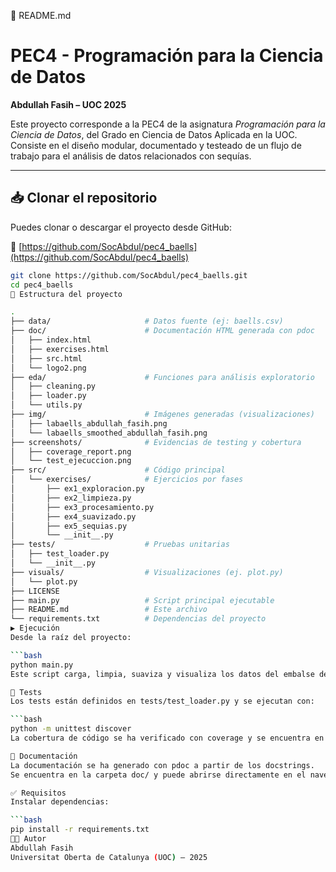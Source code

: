 📄 README.md

# PEC4 - Programación para la Ciencia de Datos  
**Abdullah Fasih – UOC 2025**

Este proyecto corresponde a la PEC4 de la asignatura *Programación para la Ciencia de Datos*, del Grado en Ciencia de Datos Aplicada en la UOC.  
Consiste en el diseño modular, documentado y testeado de un flujo de trabajo para el análisis de datos relacionados con sequías.

---

## 📥 Clonar el repositorio

Puedes clonar o descargar el proyecto desde GitHub:

🔗 [https://github.com/SocAbdul/pec4_baells](https://github.com/SocAbdul/pec4_baells)

```bash
git clone https://github.com/SocAbdul/pec4_baells.git
cd pec4_baells
📁 Estructura del proyecto

.
├── data/                     # Datos fuente (ej: baells.csv)
├── doc/                      # Documentación HTML generada con pdoc
│   ├── index.html
│   ├── exercises.html
│   ├── src.html
│   └── logo2.png
├── eda/                      # Funciones para análisis exploratorio
│   ├── cleaning.py
│   ├── loader.py
│   └── utils.py
├── img/                      # Imágenes generadas (visualizaciones)
│   ├── labaells_abdullah_fasih.png
│   └── labaells_smoothed_abdullah_fasih.png
├── screenshots/              # Evidencias de testing y cobertura
│   ├── coverage_report.png
│   └── test_ejecuccion.png
├── src/                      # Código principal
│   └── exercises/            # Ejercicios por fases
│       ├── ex1_exploracion.py
│       ├── ex2_limpieza.py
│       ├── ex3_procesamiento.py
│       ├── ex4_suavizado.py
│       ├── ex5_sequias.py
│       └── __init__.py
├── tests/                    # Pruebas unitarias
│   ├── test_loader.py
│   └── __init__.py
├── visuals/                  # Visualizaciones (ej. plot.py)
│   └── plot.py
├── LICENSE
├── main.py                   # Script principal ejecutable
├── README.md                 # Este archivo
└── requirements.txt          # Dependencias del proyecto
▶️ Ejecución
Desde la raíz del proyecto:

```bash
python main.py
Este script carga, limpia, suaviza y visualiza los datos del embalse de Baells.

🧪 Tests
Los tests están definidos en tests/test_loader.py y se ejecutan con:

```bash
python -m unittest discover
La cobertura de código se ha verificado con coverage y se encuentra en la carpeta screenshots/.

🧾 Documentación
La documentación se ha generado con pdoc a partir de los docstrings.
Se encuentra en la carpeta doc/ y puede abrirse directamente en el navegador mediante doc/index.html.

✅ Requisitos
Instalar dependencias:

```bash
pip install -r requirements.txt
👨‍💻 Autor
Abdullah Fasih
Universitat Oberta de Catalunya (UOC) – 2025